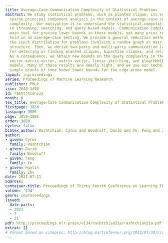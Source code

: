 ```yaml
---
title: Average-Case Communication Complexity of Statistical Problems
abstract: We study statistical problems, such as planted clique, its variants, and
  sparse principal component analysis in the context of average-case communication
  complexity. Our motivation is to understand the statistical-computational trade-offs
  in streaming, sketching, and query-based models. Communication complexity is the
  main tool for proving lower bounds in these models, yet many prior results do not
  hold in an average-case setting. We provide a general reduction method that preserves
  the input distribution for problems involving a random graph or matrix with planted
  structure. Then, we derive two-party and multi-party communication lower bounds
  for detecting or finding planted cliques, bipartite cliques, and related problems.
  As a consequence, we obtain new bounds on the query complexity in the edge-probe,
  vector-matrix-vector, matrix-vector, linear sketching, and $\mathbb{F}_2$-sketching
  models. Many of these results are nearly tight, and we use our techniques to provide
  simple proofs of some known lower bounds for the edge-probe model.
layout: inproceedings
series: Proceedings of Machine Learning Research
publisher: PMLR
issn: 2640-3498
id: rashtchian21a
month: 0
tex_title: Average-Case Communication Complexity of Statistical Problems
firstpage: 3859
lastpage: 3886
page: 3859-3886
order: 3859
cycles: false
bibtex_author: Rashtchian, Cyrus and Woodruff, David and Ye, Peng and Zhu, Hanlin
author:
- given: Cyrus
  family: Rashtchian
- given: David
  family: Woodruff
- given: Peng
  family: Ye
- given: Hanlin
  family: Zhu
date: 2021-07-21
address:
container-title: Proceedings of Thirty Fourth Conference on Learning Theory
volume: '134'
genre: inproceedings
issued:
  date-parts:
  - 2021
  - 7
  - 21
pdf: http://proceedings.mlr.press/v134/rashtchian21a/rashtchian21a.pdf
extras: []
# Format based on citeproc: http://blog.martinfenner.org/2013/07/30/citeproc-yaml-for-bibliographies/
---
```


